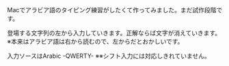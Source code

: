 Macでアラビア語のタイピング練習がしたくて作ってみました。まだ試作段階です。

登場する文字列の左から入力していきます。正解ならば文字が消えていきます。
※本来はアラビア語は右から読むので、左からだとおかしいです。

入力ソースはArabic -QWERTY-
※※シフト入力には対応しきれていません。

